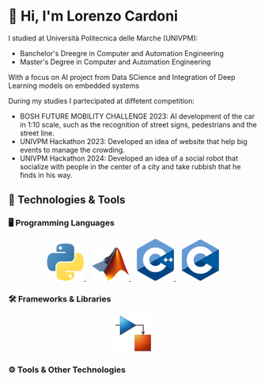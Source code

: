 # 👋 Hi, I'm Lorenzo Cardoni

I studied at Università Politecnica delle Marche (UNIVPM):
- Banchelor's Dreegre in Computer and Automation Engineering
- Master's Degree in Computer and Automation Engineering
  
With a focus on AI project from Data SCience and Integration of Deep Learning models on embedded systems

During my studies I partecipated at diffetent competition:
  - BOSH FUTURE MOBILITY CHALLENGE 2023: AI development of the car in 1:10 scale, such as the recognition of street signs, pedestrians and the street line.
  - UNIVPM Hackathon 2023: Developed an idea of website that help big events to manage the crowding.
  - UNIVPM Hackathon 2024: Developed an idea of a social robot that socialize with people in the center of a city and take rubbish that he finds in his way.

## 🔧 Technologies & Tools


### 🖥️ Programming Languages
<p align="center">
    <a href="https://www.python.org/">
        <img src="icons/Python.png" width="75" title="Python">
    </a> &nbsp;&nbsp;
    <a href="https://www.mathworks.com/products/matlab">
        <img src="icons/Matlab.png" width="75" title="Matlab">
    </a> &nbsp;&nbsp;
    <a href="https://isocpp.org/">
        <img src="icons/C++.png" width="75" title="C++">
    </a> &nbsp;&nbsp;
    <a href="https://en.wikipedia.org/wiki/C_(programming_language)">
        <img src="icons/C.png" width="75" title="C">
    </a> 
</p>

### 🛠️ Frameworks & Libraries
<p align="center">
        <a href="https://it.mathworks.com/products/simulink">
        <img src="icons/simulink.png" width="75" title="Simulink">
    </a> 
</p>

### ⚙️ Tools & Other Technologies
<p align="center">

</p>


<!--
**Lorenzo-Cardoni/Lorenzo-Cardoni** is a ✨ _special_ ✨ repository because its `README.md` (this file) appears on your GitHub profile.

Here are some ideas to get you started:

- 🔭 I’m currently working on ...
- 🌱 I’m currently learning ...
- 👯 I’m looking to collaborate on ...
- 🤔 I’m looking for help with ...
- 💬 Ask me about ...
- 📫 How to reach me: ...
- 😄 Pronouns: ...
- ⚡ Fun fact: ...
-->
